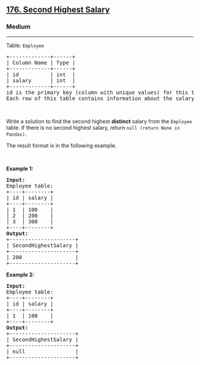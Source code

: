 <h2><a href="https://leetcode.com/problems/second-highest-salary/description/?envType=study-plan-v2&envId=top-sql-50">176. Second Highest Salary</a></h2><h3>Medium</h3><hr><p>Table: <code>Employee</code></p>

<pre>
+-------------+------+
| Column Name | Type |
+-------------+------+
| id          | int  |
| salary      | int  |
+-------------+------+
id is the primary key (column with unique values) for this table.
Each row of this table contains information about the salary of an employee.
</pre>

<p>&nbsp;</p>

<p>Write a solution to find&nbsp;the second highest <strong>distinct</strong> salary from the <code>Employee</code> table. If there is no second highest salary,&nbsp;return&nbsp;<code>null (return&nbsp;None in Pandas)</code>.</p>

<p>The result format is in the following example.</p>

<p>&nbsp;</p>
<p><strong class="example">Example 1:</strong></p>

<pre>
<strong>Input:</strong> 
Employee table:
+----+--------+
| id | salary |
+----+--------+
| 1  | 100    |
| 2  | 200    |
| 3  | 300    |
+----+--------+
<strong>Output:</strong> 
+---------------------+
| SecondHighestSalary |
+---------------------+
| 200                 |
+---------------------+
</pre>

<p><strong class="example">Example 2:</strong></p>

<pre>
<strong>Input:</strong> 
Employee table:
+----+--------+
| id | salary |
+----+--------+
| 1  | 100    |
+----+--------+
<strong>Output:</strong> 
+---------------------+
| SecondHighestSalary |
+---------------------+
| null                |
+---------------------+
</pre>
